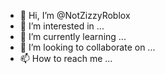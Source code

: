 - 👋 Hi, I’m @NotZizzyRoblox
- 👀 I’m interested in ...
- 🌱 I’m currently learning ...
- 💞️ I’m looking to collaborate on ...
- 📫 How to reach me ...

<!---
NotZizzyRoblox/NotZizzyRoblox is a ✨ special ✨ repository because its `README.md` (this file) appears on your GitHub profile.
You can click the Preview link to take a look at your changes.
hiii so i am NotZizzyRoblox learning how to edit so yh bye!
